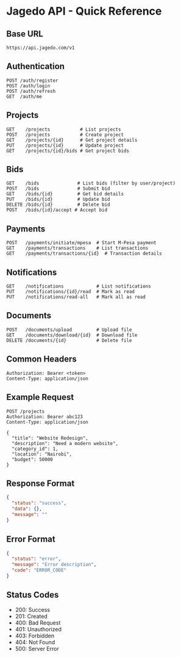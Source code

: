 # Jagedo API - Quick Reference

## Base URL
`https://api.jagedo.com/v1`

## Authentication
```
POST /auth/register
POST /auth/login
POST /auth/refresh
GET  /auth/me
```

## Projects
```
GET    /projects           # List projects
POST   /projects           # Create project
GET    /projects/{id}      # Get project details
PUT    /projects/{id}      # Update project
GET    /projects/{id}/bids # Get project bids
```

## Bids
```
GET    /bids              # List bids (filter by user/project)
POST   /bids              # Submit bid
GET    /bids/{id}         # Get bid details
PUT    /bids/{id}         # Update bid
DELETE /bids/{id}         # Delete bid
POST   /bids/{id}/accept # Accept bid
```

## Payments
```
POST   /payments/initiate/mpesa  # Start M-Pesa payment
GET    /payments/transactions    # List transactions
GET    /payments/transactions/{id}  # Transaction details
```

## Notifications
```
GET    /notifications            # List notifications
PUT    /notifications/{id}/read  # Mark as read
PUT    /notifications/read-all   # Mark all as read
```

## Documents
```
POST   /documents/upload         # Upload file
GET    /documents/download/{id}  # Download file
DELETE /documents/{id}           # Delete file
```

## Common Headers
```
Authorization: Bearer <token>
Content-Type: application/json
```

## Example Request
```http
POST /projects
Authorization: Bearer abc123
Content-Type: application/json

{
  "title": "Website Redesign",
  "description": "Need a modern website",
  "category_id": 1,
  "location": "Nairobi",
  "budget": 50000
}
```

## Response Format
```json
{
  "status": "success",
  "data": {},
  "message": ""
}
```

## Error Format
```json
{
  "status": "error",
  "message": "Error description",
  "code": "ERROR_CODE"
}
```

## Status Codes
- 200: Success
- 201: Created
- 400: Bad Request
- 401: Unauthorized
- 403: Forbidden
- 404: Not Found
- 500: Server Error
